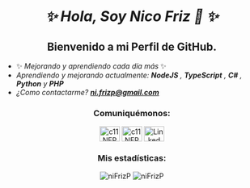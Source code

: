 <h1 align="center">
  <p><em> ✨ Hola, Soy Nico Friz 👋 ✨ </em></p>
</h1>
<h3 align="center">

</h3>
<h2 align="center"> Bienvenido a mi Perfil de GitHub.</h2>

- ✨ _Mejorando y aprendiendo cada día más_ ✨
- _Aprendiendo y mejorando actualmente: **NodeJS** , **TypeScript** , **C#** , **Python** y **PHP**_
- _¿Como contactarme? **ni.frizp@gmail.com**_

<h3 align="center">Comuniquémonos:</h3>
<p align="center">
  <a href="https://twitter.com/c11nfp" target="blank"><img align="center" src="https://raw.githubusercontent.com/rahuldkjain/github-profile-readme-generator/master/src/images/icons/Social/twitter.svg" alt="c11NFP" height="30" width="40" /></a>
  <a href="https://instagram.com/c11nfp" target="blank"><img align="center" src="https://raw.githubusercontent.com/rahuldkjain/github-profile-readme-generator/master/src/images/icons/Social/instagram.svg" alt="c11NFP" height="30" width="40" /></a>
  <a href="https://www.linkedin.com/in/nicolasfrizpereira/" target="blank"><img align="center" src="https://raw.githubusercontent.com/rahuldkjain/github-profile-readme-generator/888aff31e1d26dd2a6acf6afebbc34970aeb0118/src/images/icons/Social/linked-in-alt.svg" alt="Linked in" height="30" width="40" /></a>
</p>

<h3 align="center">Mis estadísticas:</h3>
<p align="center">
<img  src="https://github-readme-stats.vercel.app/api/top-langs?username=niFrizP&langs_count=8&layout=compact&theme=tokyonight&locale=es&include_all_commits=true&count_private=true" alt="niFrizP" />
<img  src="https://github-readme-stats.vercel.app/api?username=niFrizP&count_private=true&show_icons=true&theme=tokyonight&locale=es&include_all_commits=true&count_private=true" alt="niFrizP" />
</p>


              

<!--
**niFrizP/niFrizP** is a ✨ _special_ ✨ repository because its `README.md` (this file) appears on your GitHub profile.




Here are some ideas to get you started:

- 🔭 I’m currently working on ...
- 🌱 I’m currently learning ...
- 👯 I’m looking to collaborate on ...
- 🤔 I’m looking for help with ...
- 💬 Ask me about ...
- 📫 How to reach me: ...
- 😄 Pronouns: ...
- ⚡ Fun fact: ...
-->
